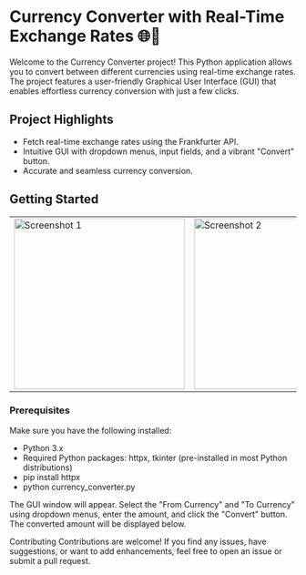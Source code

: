 # Currency Converter with Real-Time Exchange Rates 🌐💱

Welcome to the Currency Converter project! This Python application allows you to convert between different currencies using real-time exchange rates. The project features a user-friendly Graphical User Interface (GUI) that enables effortless currency conversion with just a few clicks.

## Project Highlights

- Fetch real-time exchange rates using the Frankfurter API.
- Intuitive GUI with dropdown menus, input fields, and a vibrant "Convert" button.
- Accurate and seamless currency conversion.

## Getting Started

<table>
  <tr>
    <td><img src="screenshots/screenshot1.png" alt="Screenshot 1" width="300"/></td>
    <td><img src="screenshots/screenshot2.png" alt="Screenshot 2" width="300"/></td>
    <td><img src="screenshots/screenshot3.png" alt="Screenshot 3" width="300"/></td>
  </tr>
</table>

### Prerequisites

Make sure you have the following installed:

- Python 3.x
- Required Python packages: httpx, tkinter (pre-installed in most Python distributions)
- pip install httpx
- python currency_converter.py

The GUI window will appear. Select the "From Currency" and "To Currency" using dropdown menus, enter the amount, and click the "Convert" button. The converted amount will be displayed below.

Contributing
Contributions are welcome! If you find any issues, have suggestions, or want to add enhancements, feel free to open an issue or submit a pull request.
